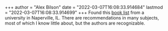 +++
author = "Alex Bilson"
date = "2022-03-07T16:08:33.914684"
lastmod = "2022-03-07T16:08:33.914699"
+++
Found this [book list](https://www.northcentralcollege.edu/sites/default/files/documents/2020-04/shimer%20great%20books%20reading%20list%202019.pdf) from a university in Naperville, IL. There are recommendations in many subjects, most of which I know little about, but the authors are recognizable.